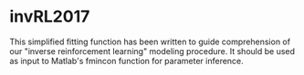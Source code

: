 # invRL2017
This simplified fitting function has been written to guide comprehension of our "inverse reinforcement learning" modeling procedure. It should be used as input to Matlab's fmincon function for parameter inference.
